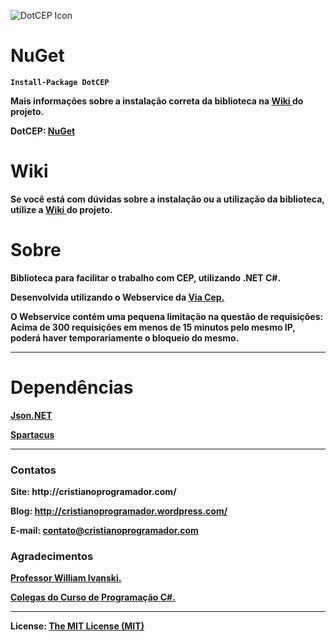 
![DotCEP Icon](http://i.imgur.com/12X632a.png)
<p> </p>
<h1>NuGet </h1>

<b><code>Install-Package DotCEP</code><br >

Mais informações sobre a instalação correta da biblioteca na <a href="https://github.com/CristianoRC/DotCEP/wiki" target="_blank" >Wiki </a> do projeto. 

<b> DotCEP: <a href="https://www.nuget.org/packages/DotCEP/" target="_blank" >NuGet</a></b>

<h1>Wiki</h1>
Se você está com dúvidas sobre a instalação ou a utilização da biblioteca, utilize a  <a href="https://github.com/CristianoRC/DotCEP/wiki" target="_blank" >Wiki </a>do projeto.


<h1>Sobre</h1>
Biblioteca para facilitar o trabalho com CEP, utilizando .NET C#.

Desenvolvida utilizando o Webservice da <a href="https://viacep.com.br/" target="_blank" >Via Cep.</a>

O Webservice contém uma pequena limitação na questão de requisições: Acima de 300 requisições em menos de 15 minutos pelo mesmo IP, poderá haver temporariamente o bloqueio do mesmo.

<hr></hr>

<h1> Dependências </h1>

<a href="https://www.nuget.org/packages/Newtonsoft.Json/" target="_blank" > <b>Json.NET</b> </a>

<a href="https://www.nuget.org/packages/Spartacus/" target="_blank" > <b>Spartacus</b> </a>

<hr></hr>

<h3> Contatos </h3>
<b>Site:</b> http://cristianoprogramador.com/

<b>Blog:</b> http://cristianoprogramador.wordpress.com/

<b>E-mail:</b> contato@cristianoprogramador.com


<h3> Agradecimentos </h3>
<a href="http://williamivanski.com.br/" target="_blank" >Professor William Ivanski.</a>

<a href="https://plus.google.com/communities/102417267229322909418" target="_blank" >Colegas do Curso de Programação C#.</a>


<hr></hr> 

<b>License:</b> <a href="https://github.com/CristianoRC/SoftwareOrdemDeServico/blob/master/LICENSE.txt" target="License" >
The MIT License (MIT)</a>
